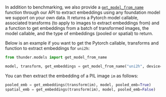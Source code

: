 In addition to benchmarking, we also provide a [`get_model_from_name`](https://mics-lab.github.io/thunder/api/#thunder.models.get_model_from_name) function through our API to extract embeddings using any foundation model we support on your own data. It returns a Pytorch model callable, associated transforms (to apply to images to extract embeddings from) and a function to get embeddings from a batch of transformed images, the model callable, and the type of embeddings (pooled or spatial) to return.

Below is an example if you want to get the Pytorch callable, transforms and function to extract embeddings for `uni2h`:

```python
from thunder.models import get_model_from_name

model, transform, get_embeddings = get_model_from_name("uni2h", device="cuda")
```

You can then extract the embedding of a PIL image `im`  as follows:

```python
pooled_emb = get_embeddings(transform(im), model, pooled_emb=True)
spatial_emb = get_embeddings(transform(im), model, pooled_emb=False)
```
